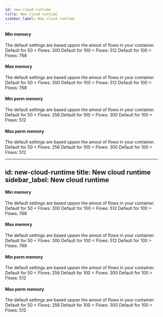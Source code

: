 ```yaml
---
id: new-cloud-runtime
title: New cloud runtime
sidebar_label: New cloud runtime
---
```

#### Min memory
The default settings are based uppon the amout of flows in your container.
Default for 50 < Flows: 300
Default for 100 < Flows: 512
Default for 100 > Flows: 768


#### Max memory
The default settings are based uppon the amout of flows in your container.
Default for 50 < Flows: 300
Default for 100 < Flows: 512
Default for 100 > Flows: 768

#### Min perm memory
The default settings are based uppon the amout of flows in your container.
Default for 50 < Flows: 256
Default for 100 < Flows: 300
Default for 100 > Flows: 512

#### Max perm memory
The default settings are based uppon the amout of flows in your container.
Default for 50 < Flows: 256
Default for 100 < Flows: 300
Default for 100 > Flows: 512

---
id: new-cloud-runtime
title: New cloud runtime
sidebar_label: New cloud runtime
---
#### Min memory
The default settings are based uppon the amout of flows in your container.
Default for 50 < Flows: 300
Default for 100 < Flows: 512
Default for 100 > Flows: 768


#### Max memory
The default settings are based uppon the amout of flows in your container.
Default for 50 < Flows: 300
Default for 100 < Flows: 512
Default for 100 > Flows: 768

#### Min perm memory
The default settings are based uppon the amout of flows in your container.
Default for 50 < Flows: 256
Default for 100 < Flows: 300
Default for 100 > Flows: 512

#### Max perm memory
The default settings are based uppon the amout of flows in your container.
Default for 50 < Flows: 256
Default for 100 < Flows: 300
Default for 100 > Flows: 512

